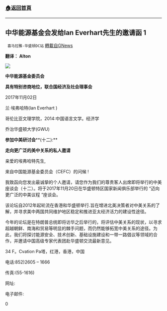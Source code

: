###  [:house:返回首頁](https://github.com/ourhimalayas/txt)
---

## 中华能源基金会发给Ian Everhart先生的邀请函 1
` 喜马拉雅-华盛顿DC站` [轉載自GNews](https://gnews.org/zh-hans/501551/)

**翻译： Alton**




![]()![](https://gnews-media-offload.s3.amazonaws.com/wp-content/uploads/2020/10/29223855/Picture0.png)




**中华能源基金委员会**

**具有特别咨商地位，联合国经济及社会理事会**

2017年11月02日

兰·埃弗哈特(lan Everhart )

哥伦比亚文理学院，2014:中国语言文学。经济学

乔治华盛顿大学(GWU)



**参加中美研讨会****(十二):**

**走向更广泛的美中关系的私人邀请**



亲爱的埃弗哈特先生,

来自中国能源基金委员会（CEFC）的问候 !

我致函向您发出最诚挚的个人邀请，请您作为我们的尊贵客人出席即将举行的中美座谈会（十二）。将于2017年11月20日在华盛顿特区国家新闻俱乐部举行的 “迈向更广泛的中美议程 “座谈会。

该论坛自2012年起轮流在香港和华盛顿举行.旨在增进北美决策者对中美关系的了解，并寻求美中两国共同维护地区稳定和推进亚太经济活力的建设性途径。

今年的论坛是在特朗普总统即将访华之后举行的，将评估中美关系的现状，以寻求超越朝鲜、南海和贸易等明显的棘手问题，而仍然能够拓宽中美关系的途径。为此，我们将探讨能源安全、技术创新、基础设施建设和一带一路倡议等领域的合作，并邀请中国高级专家代表团赴华盛顿交流最新意见。

34 F。Cvation Pa塔，红港，香港，中国

电话:852)2605 – 1666

传真:(55-1616)

网址:

电子邮件:

0
